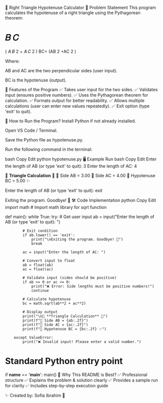 📌 Right Triangle Hypotenuse Calculator
📝 Problem Statement
This program calculates the hypotenuse of a right triangle using the Pythagorean theorem:

𝐵
𝐶
=
(
𝐴
𝐵
2
+
𝐴
𝐶
2
)
BC= 
(AB 
2
 +AC 
2
 )
​
 
Where:

AB and AC are the two perpendicular sides (user input).

BC is the hypotenuse (output).

🎯 Features of the Program
✅ Takes user input for the two sides.
✅ Validates input (ensures positive numbers).
✅ Uses the Pythagorean theorem for calculation.
✅ Formats output for better readability.
✅ Allows multiple calculations (user can enter new values repeatedly).
✅ Exit option (type 'exit' to quit).

🚀 How to Run the Program?
Install Python if not already installed.

Open VS Code / Terminal.

Save the Python file as hypotenuse.py.

Run the following command in the terminal:

bash
Copy
Edit
python hypotenuse.py
🖥 Example Run
bash
Copy
Edit
Enter the length of AB (or type 'exit' to quit): 3
Enter the length of AC: 4

📏 **Triangle Calculation** 📏
🔹 Side AB = 3.00
🔹 Side AC = 4.00
🔹 Hypotenuse BC = 5.00 ✨

Enter the length of AB (or type 'exit' to quit): exit

Exiting the program. Goodbye! 🚀
🛠 Code Implementation
python
Copy
Edit
import math  # Import math library for sqrt function

def main():
    while True:
        try:
            # Get user input
            ab = input("Enter the length of AB (or type 'exit' to quit): ")
            
            # Exit condition
            if ab.lower() == 'exit':
                print("\nExiting the program. Goodbye! 🚀")
                break
            
            ac = input("Enter the length of AC: ")

            # Convert input to float
            ab = float(ab)
            ac = float(ac)

            # Validate input (sides should be positive)
            if ab <= 0 or ac <= 0:
                print("❌ Error: Side lengths must be positive numbers!")
                continue

            # Calculate hypotenuse
            bc = math.sqrt(ab**2 + ac**2)

            # Display output
            print("\n📏 **Triangle Calculation** 📏")
            print(f"🔹 Side AB = {ab:.2f}")
            print(f"🔹 Side AC = {ac:.2f}")
            print(f"🔹 Hypotenuse BC = {bc:.2f} ✨")

        except ValueError:
            print("❌ Invalid input! Please enter a valid number.")

# Standard Python entry point
if __name__ == '__main__':
    main()
🎯 Why This README is Best?
✅ Professional structure
✅ Explains the problem & solution clearly
✅ Provides a sample run for clarity
✅ Includes step-by-step execution guide

✨ Created by: Sofia Ibrahim 🚀